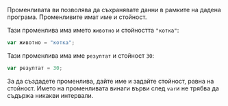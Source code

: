 Променливата ви позволява да съхранявате данни в рамките на дадена програма. Променливите имат име и стойност.

Тази променлива има името `животно` и стойността `"котка"`:

```javascript
var животно = "котка";
```

Тази променлива има име `резултат` и стойност `30`:

```javascript
var резултат = 30;
```

За да създадете променлива, дайте име и задайте стойност, равна на стойност. Името на променливата винаги върви след `var`и не трябва да съдържа никакви интервали.